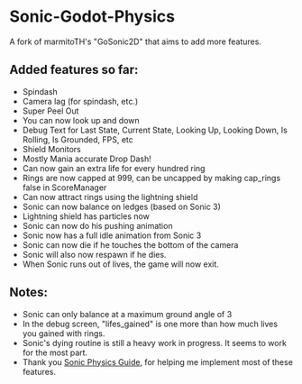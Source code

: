 # Sonic-Godot-Physics
A fork of marmitoTH's "GoSonic2D" that aims to add more features.

## Added features so far:

* Spindash
* Camera lag (for spindash, etc.)
* Super Peel Out
* You can now look up and down
* Debug Text for Last State, Current State, Looking Up, Looking Down, Is Rolling, Is Grounded, FPS, etc
* Shield Monitors
* Mostly Mania accurate Drop Dash!
* Can now gain an extra life for every hundred ring
* Rings are now capped at 999, can be uncapped by making cap_rings false in ScoreManager
* Can now attract rings using the lightning shield
* Sonic can now balance on ledges (based on Sonic 3)
* Lightning shield has particles now
* Sonic can now do his pushing animation
* Sonic now has a full idle animation from Sonic 3
* Sonic can now die if he touches the bottom of the camera 
* Sonic will also now respawn if he dies.
* When Sonic runs out of lives, the game will now exit.

## Notes:

* Sonic can only balance at a maximum ground angle of 3
* In the debug screen, "lifes_gained" is one more than how much lives you gained with rings.
* Sonic's dying routine is still a heavy work in progress. It seems to work for the most part.
* Thank you [Sonic Physics Guide](https://info.sonicretro.org/Sonic_Physics_Guide), for helping me implement most of these features.
